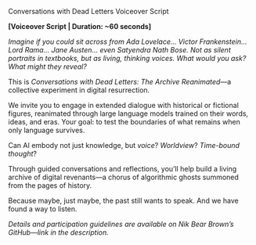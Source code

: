 Conversations with Dead Letters Voiceover Script

**\[Voiceover Script | Duration: \~60 seconds]**

*Imagine if you could sit across from Ada Lovelace… Victor Frankenstein… Lord Rama… Jane Austen… even Satyendra Nath Bose. Not as silent portraits in textbooks, but as living, thinking voices. What would you ask? What might they reveal?*

This is *Conversations with Dead Letters: The Archive Reanimated*—a collective experiment in digital resurrection.

We invite you to engage in extended dialogue with historical or fictional figures, reanimated through large language models trained on their words, ideas, and eras. Your goal: to test the boundaries of what remains when only language survives.

Can AI embody not just knowledge, but *voice*? *Worldview*? *Time-bound thought*?

Through guided conversations and reflections, you’ll help build a living archive of digital revenants—a chorus of algorithmic ghosts summoned from the pages of history.

Because maybe, just maybe, the past still wants to speak. And we have found a way to listen.

*Details and participation guidelines are available on Nik Bear Brown’s GitHub—link in the description.*


